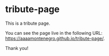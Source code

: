 # tribute-page
This is a tribute page. 

You can see the page live in the following URL: https://aaaamontenegro.github.io/tribute-page/.

Thank you! 
